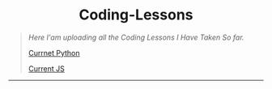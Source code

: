 <h1 align="center">Coding-Lessons</h1>

<blockquote>
  <p><i>Here I'am uploading all the Coding Lessons I Have Taken So far.</i></p>
  <p>
    <a href="https://github.com/SimeonTsvetanov/Coding-Lessons/tree/master/SoftUni%20Lessons/Python%20Development/Python%20Advanced%20January%202020/Python%20OOP/REDO2022">Currnet Python</a>
  </p>
  <p>
      <a href="https://github.com/SimeonTsvetanov/Coding-Lessons/tree/master/SoftUni%20Lessons/JavaScript%20Development/JS%20Basics%202022">Current JS
  </p>
</blockquote>
<hr>
